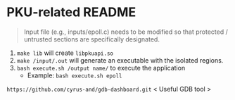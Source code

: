 # PKU-related README

> Input file (e.g., inputs/epoll.c) needs to be modified so that protected / untrusted sections are specifically designated.

1. `make lib` will create `libpkuapi.so`
2. `make /input/.out` will generate an executable with the isolated regions.
3. `bash execute.sh /output name/` to execute the application
    - Example: `bash execute.sh epoll`

`https://github.com/cyrus-and/gdb-dashboard.git` < Useful GDB tool >